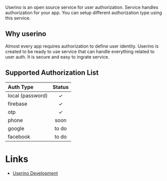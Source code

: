 
Userino is an open source service for user authorization.
Service handles authorization for your app. You can setup different
authorization type using this service.

## Why userino

Almost every app requires authorization to define user identity.
Userino is created to be ready to use service that can
handle everything related to user auth.
It is secure and easy to ingrate service.

## Supported Authorization List

| Auth Type        | Status |
|:-----------------|:------:|
| local (password) |   ✓    |
| firebase         |   ✓    | 
| otp              |   ✓    | 
| phone            |  soon  |
| google           | to do  |
| facebook         | to do  |


# Links

- [Userino Development](./docs/DEVELOPMENT.md)
